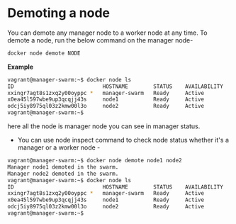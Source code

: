 # Demoting a node

You can demote any manager node to a worker node at any time. To demote a node, run the below command on the manager node-

```bash
docker node demote NODE
```

**Example**

```bash
vagrant@manager-swarm:~$ docker node ls
ID                            HOSTNAME        STATUS    AVAILABILITY   MANAGER STATUS   ENGINE VERSION
xxingr7agt8s1zxq2y00oyppc *   manager-swarm   Ready     Active         Leader           23.0.1
x0ea45l597wbe9up3qcqjj43s     node1           Ready     Active         Reachable        23.0.1
odcj5iy8975ql03z2kmw00l3o     node2           Ready     Active         Reachable        23.0.1
vagrant@manager-swarm:~$
```

here all the node is manager node you can see in manager status.

- You can use node inspect command to check node status whether it's a manager or a worker node -

```bash
vagrant@manager-swarm:~$ docker node demote node1 node2
Manager node1 demoted in the swarm.
Manager node2 demoted in the swarm.
vagrant@manager-swarm:~$ docker node ls
ID                            HOSTNAME        STATUS    AVAILABILITY   MANAGER STATUS   ENGINE VERSION
xxingr7agt8s1zxq2y00oyppc *   manager-swarm   Ready     Active         Leader           23.0.1
x0ea45l597wbe9up3qcqjj43s     node1           Ready     Active                          23.0.1
odcj5iy8975ql03z2kmw00l3o     node2           Ready     Active                          23.0.1
vagrant@manager-swarm:~$ 


```
